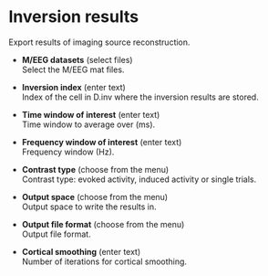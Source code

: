 # Inversion results  
Export results of imaging source reconstruction.

* **M/EEG datasets** (select files)  
Select the M/EEG mat files.

* **Inversion index** (enter text)  
Index of the cell in D.inv where the inversion results are stored.

* **Time window of interest** (enter text)  
Time window to average over (ms).

* **Frequency window of interest** (enter text)  
Frequency window (Hz).

* **Contrast type** (choose from the menu)  
Contrast type: evoked activity, induced activity or single trials.

* **Output space** (choose from the menu)  
Output space to write the results in.

* **Output file format** (choose from the menu)  
Output file format.

* **Cortical smoothing** (enter text)  
Number of iterations for cortical smoothing.
